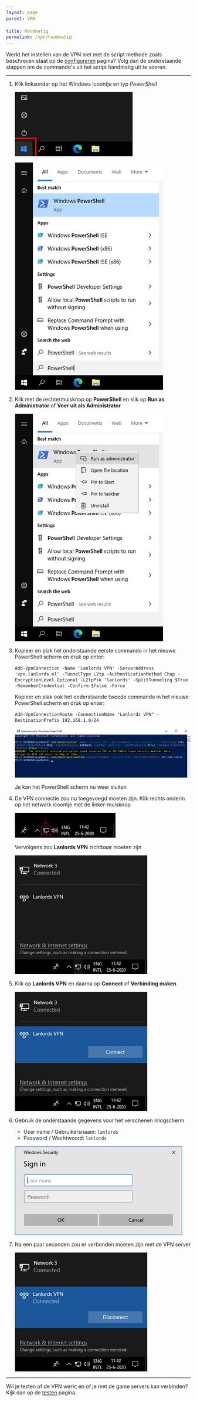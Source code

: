 ```yaml
---
layout: page
parent: VPN

title: Handmatig
permalink: /vpn/handmatig
---
```


Werkt het instellen van de VPN niet met de script methode zoals beschreven
staat op de [configureren](/vpn/configureren) pagina? Volg dan de onderstaande
stappen om de commando's uit het script handmatig uit te voeren.

---

1. Klik linksonder op het Windows icoontje en typ *PowerShell*

   ![Screenshot](/assets/img/vpn/start-menu.png)

   ![Screenshot](/assets/img/vpn/start-menu-search.png)

2. Klik met de rechtermuisknop op **PowerShell** en klik op
   **Run as Administrator** of **Voer uit als Administrator**

   ![Screenshot](/assets/img/vpn/start-menu-open.png)

3. Kopieer en plak het onderstaande eerste commando in het nieuwe PowerShell
   scherm en druk op enter:
   ```
   Add-VpnConnection -Name 'Lanlords VPN' -ServerAddress 'vpn.lanlords.nl' -TunnelType L2tp -AuthenticationMethod Chap -EncryptionLevel Optional -L2tpPsk 'lanlords' -SplitTunneling $True -RememberCredential -Confirm:$false -Force
   ```
   Kopieer en plak ook het onderstaande tweede commando in het nieuwe PowerShell
   scherm en druk op enter:
   ```
   Add-VpnConnectionRoute -ConnectionName "Lanlords VPN" -DestinationPrefix 192.168.1.0/24
   ```

   ![Screenshot](/assets/img/vpn/powershell-manual.png)

   Je kan het PowerShell scherm nu weer sluiten

5. De VPN connectie zou nu toegevoegd moeten zijn. Klik rechts onderin op het
   netwerk icoontje met de linker-muisknop

   ![Screenshot](/assets/img/vpn/taskbar-icon-marked.png)

   Vervolgens zou **Lanlords VPN** zichtbaar moeten zijn

   ![Screenshot](/assets/img/vpn/network-menu.png)

6. Klik op **Lanlords VPN** en daarna op **Connect** of **Verbinding maken**

   ![Screenshot](/assets/img/vpn/network-menu-selected.png)

7. Gebruik de onderstaande gegevens voor het verschenen inlogscherm

   * User name / Gebruikersnaam: `lanlords`
   * Password / Wachtwoord: `lanlords`

   ![Screenshot](/assets/img/vpn/network-menu-login.png)

8. Na een paar seconden zou er verbonden moeten zijn met de VPN server

   ![Screenshot](/assets/img/vpn/network-menu-connected.png)

---

Wil je testen of de VPN werkt en of je met de game servers kan verbinden? Kijk
dan op de [testen](/vpn/testen) pagina.
